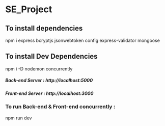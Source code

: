 # SE_Project

## To install dependencies 
npm i express bcryptjs jsonwebtoken config express-validator mongoose

## To install Dev Dependencies
npm i -D nodemon concurrently

##### Back-end Server  : http://localhost:5000

##### Front-end Server : http://localhost:3000

### To run Back-end & Front-end concurrently :
npm run dev
